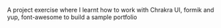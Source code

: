 A project exercise where I learnt how to work with Chrakra UI, formik and yup, font-awesome to build a sample portfolio